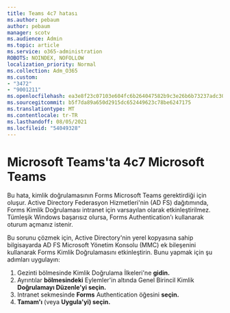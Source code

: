 ```yaml
---
title: Teams 4c7 hatası
ms.author: pebaum
author: pebaum
manager: scotv
ms.audience: Admin
ms.topic: article
ms.service: o365-administration
ROBOTS: NOINDEX, NOFOLLOW
localization_priority: Normal
ms.collection: Adm_O365
ms.custom:
- "3472"
- "9001211"
ms.openlocfilehash: ea3e8f23c07103e604fc6b264047582b9c3e26b6b73237adc30eba574e06cfd3
ms.sourcegitcommit: b5f7da89a650d2915dc652449623c78be6247175
ms.translationtype: MT
ms.contentlocale: tr-TR
ms.lasthandoff: 08/05/2021
ms.locfileid: "54049328"
---
```

# <a name="4c7-error-in-microsoft-teams"></a>Microsoft Teams'ta 4c7 Microsoft Teams

Bu hata, kimlik doğrulamasının Forms Microsoft Teams gerektirdiği için oluşur. Active Directory Federasyon Hizmetleri'nin (AD FS) dağıtımında, Forms Kimlik Doğrulaması intranet için varsayılan olarak etkinleştirilmez. Tümleşik Windows başarısız olursa, Forms Authentication'ı kullanarak oturum açmanız istenir.

Bu sorunu çözmek için, Active Directory'nin yerel kopyasına sahip bilgisayarda AD FS Microsoft Yönetim Konsolu (MMC) ek bileşenini kullanarak Forms Kimlik Doğrulamasını etkinleştirin. Bunu yapmak için şu adımları uygulayın: 

1. Gezinti bölmesinde Kimlik Doğrulama İlkeleri'ne **gidin.**
2. Ayrıntılar **bölmesindeki** Eylemler'in altında Genel Birincil Kimlik **Doğrulamayı Düzenle'yi seçin.**
3. Intranet sekmesinde **Forms** Authentication öğesini **seçin.**
4. **Tamam'ı** (veya **Uygula'yi) seçin.**